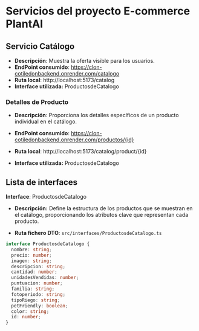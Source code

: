 # Servicios del proyecto E-commerce PlantAI

## Servicio Catálogo

- **Descripción**: Muestra la oferta visible para los usuarios. <br>
- **EndPoint consumido**: https://clon-cotiledonbackend.onrender.com/catalogo <br>
- **Ruta local**: http://localhost:5173/catalog <br>
- **Interface utilizada:** ProductosdeCatalogo

### Detalles de Producto<br>
- **Descripción**: Proporciona los detalles específicos de un producto individual en el catálogo.<br>

- **EndPoint consumido**: https://clon-cotiledonbackend.onrender.com/productos/{id} <br>
- **Ruta local**: http://localhost:5173/catalog/product/{id} <br>
- **Interface utilizada:** ProductosdeCatalogo

## Lista de interfaces
**Interface**: ProductosdeCatalogo

- **Descripción:** Define la estructura de los productos que se muestran en el catálogo, proporcionando los atributos clave que representan cada producto.

- **Ruta fichero DTO**: `src/interfaces/ProductosdeCatalogo.ts` <br>

```typescript
interface ProductosdeCatalogo {
  nombre: string;
  precio: number;
  imagen: string;
  descripcion: string;
  cantidad: number;
  unidadesVendidas: number;
  puntuacion: number;
  familia: string;
  fotoperiodo: string;
  tipoRiego: string;
  petFriendly: boolean;
  color: string;
  id: number;
}
```
